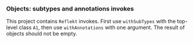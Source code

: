 ### Objects: subtypes and annotations invokes

This project contains `Reflekt` invokes. 
First use `withSubTypes` with the top-level class `A1`, 
then use `withAnnotations` with one argument. The result of objects should not be empty.
